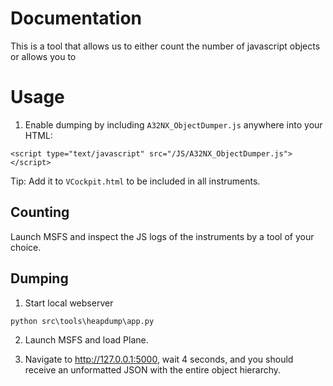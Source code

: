 # Documentation

This is a tool that allows us to either count the number of javascript objects or allows you to

# Usage

1. Enable dumping by including `A32NX_ObjectDumper.js` anywhere into your HTML:

```
<script type="text/javascript" src="/JS/A32NX_ObjectDumper.js"></script>
```

Tip: Add it to `VCockpit.html` to be included in all instruments.

## Counting

Launch MSFS and inspect the JS logs of the instruments by a tool of your choice.

## Dumping

1. Start local webserver

```
python src\tools\heapdump\app.py
```

2. Launch MSFS and load Plane.

3. Navigate to http://127.0.0.1:5000, wait 4 seconds, and you should receive an unformatted JSON
with the entire object hierarchy.
